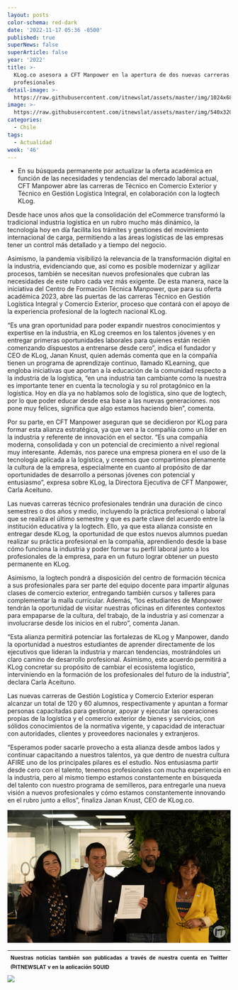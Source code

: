 ```yaml
---
layout: posts
color-schema: red-dark
date: '2022-11-17 05:36 -0500'
published: true
superNews: false
superArticle: false
year: '2022'
title: >-
  KLog.co asesora a CFT Manpower en la apertura de dos nuevas carreras técnico
  profesionales
detail-image: >-
  https://raw.githubusercontent.com/itnewslat/assets/master/img/1024x680/KLog.co-carrera-g.jpg
image: >-
  https://raw.githubusercontent.com/itnewslat/assets/master/img/540x320/KLog.co-carrera-p.jpg
categories:
  - Chile
tags:
  - Actualidad
week: '46'
---
```

- En su búsqueda permanente por actualizar la oferta académica en función de las necesidades y tendencias del mercado laboral actual, CFT Manpower abre las carreras de Técnico en Comercio Exterior y Técnico en Gestión Logística Integral, en colaboración con la logtech KLog.

Desde hace unos años que la consolidación del eCommerce transformó la tradicional industria logística en un rubro mucho más dinámico, la tecnología hoy en día facilita los trámites y gestiones del movimiento internacional de carga, permitiendo a las áreas logísticas de las empresas tener un control más detallado y a tiempo del negocio.

Asimismo, la pandemia visibilizó la relevancia de la transformación digital en la industria, evidenciando que, así como es posible modernizar y agilizar procesos, también se necesitan nuevos profesionales que cubran las necesidades de este rubro cada vez más exigente. De esta manera, nace la iniciativa del Centro de Formación Técnica Manpower, que para su oferta académica 2023, abre las puertas de las carreras Técnico en Gestión Logística Integral y Comercio Exterior, proceso que contará con el apoyo de la experiencia profesional de la logtech nacional KLog.

“Es una gran oportunidad para poder expandir nuestros conocimientos y expertise en la industria, en KLog creemos en los talentos jóvenes y en entregar primeras oportunidades laborales para quienes están recién comenzando dispuestos a entrenarse desde cero”, indica el fundador y CEO de KLog, Janan Knust, quien además comenta que en la compañía tienen un programa de aprendizaje continuo, llamado KLearning, que engloba iniciativas que aportan a la educación de la comunidad respecto a la industria de la logística, “en una industria tan cambiante como la nuestra es importante tener en cuenta la tecnología y su rol protagónico en la logística. Hoy en día ya no hablamos solo de logística, sino que de logtech, por lo que poder educar desde esa base a las nuevas generaciones. nos pone muy felices, significa que algo estamos haciendo bien”, comenta.

Por su parte, en CFT Manpower aseguran que se decidieron por KLog para formar esta alianza estratégica, ya que ven a la compañía como un líder en la industria y referente de innovación en el sector. “Es una compañía moderna, consolidada y con un potencial de crecimiento a nivel regional muy interesante. Además, nos parece una empresa pionera en el uso de la tecnología aplicada a la logística, y creemos que compartimos plenamente la cultura de la empresa, especialmente en cuanto al propósito de dar oportunidades de desarrollo a personas jóvenes con potencial y entusiasmo”, expresa sobre KLog, la Directora Ejecutiva de CFT Manpower, Carla Aceituno.

Las nuevas carreras técnico profesionales tendrán una duración de cinco semestres o dos años y medio, incluyendo la práctica profesional o laboral que se realiza el último semestre y que es parte clave del acuerdo entre la institución educativa y la logtech. Ello, ya que esta alianza consiste en entregar desde KLog, la oportunidad de que estos nuevos alumnos puedan realizar su práctica profesional en la compañía, aprendiendo desde la base cómo funciona la industria y poder formar su perfil laboral junto a los profesionales de la empresa, para en un futuro lograr obtener un puesto permanente en KLog.

Asimismo, la logtech pondrá a disposición del centro de formación técnica a sus profesionales para ser parte del equipo docente para impartir algunas clases de comercio exterior, entregando también cursos y talleres para complementar la malla curricular. Además, “los estudiantes de Manpower tendrán la oportunidad de visitar nuestras oficinas en diferentes contextos para empaparse de la cultura, del trabajo, de la industria y así comenzar a involucrarse desde los inicios en el rubro”, comenta Janan.

“Esta alianza permitirá potenciar las fortalezas de KLog y Manpower, dando la oportunidad a nuestros estudiantes de aprender directamente de los ejecutivos que lideran la industria y marcan tendencias, mostrándoles un claro camino de desarrollo profesional. Asimismo, este acuerdo permitirá a KLog concretar su propósito de cambiar el ecosistema logístico, interviniendo en la formación de los profesionales del futuro de la industria”, declara Carla Aceituno.

Las nuevas carreras de Gestión Logística y Comercio Exterior esperan alcanzar un total de 120 y 60 alumnos, respectivamente y apuntan a formar personas capacitadas para gestionar, apoyar y ejecutar las operaciones propias de la logística y el comercio exterior de bienes y servicios, con sólidos conocimientos de la normativa vigente, y capacidad de interactuar con autoridades, clientes y proveedores nacionales y extranjeros.

“Esperamos poder sacarle provecho a esta alianza desde ambos lados y continuar capacitando a nuestros talentos, ya que dentro de nuestra cultura AFIRE uno de los principales pilares es el estudio. Nos entusiasma partir desde cero con el talento, tenemos profesionales con mucha experiencia en la industria, pero al mismo tiempo estamos constantemente en búsqueda del talento con nuestro programa de semilleros, para entregarle una nueva visión a nuevos profesionales y cómo estamos constantemente innovando en el rubro junto a ellos”, finaliza Janan Knust, CEO de KLog.co.

![](https://raw.githubusercontent.com/itnewslat/assets/master/img/540x320/KLog.co-carrera-p.jpg)

<table style="height: 42px;" width="569">
<tbody>
<tr>
<td style="text-align: justify;"><sub><strong>Nuestras noticias también son publicadas a través de nuestra cuenta en Twitter <a href="https://twitter.com/itnewslat?lang=es">@ITNEWSLAT</a> y en la aplicación <a href="https://squidapp.co/en/">SQUID</a></strong></sub></td>
</tr>
</tbody>
</table>

<img src="https://tracker.metricool.com/c3po.jpg?hash=56f88a41e39ab42c063cc51676587a04"/>